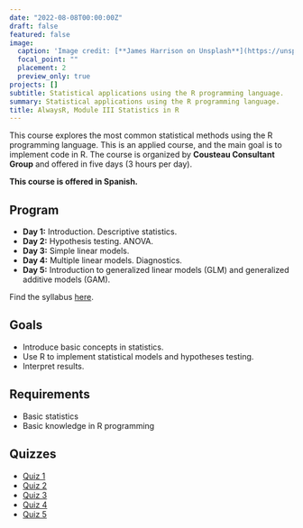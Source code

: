 ```yaml
---
date: "2022-08-08T00:00:00Z"
draft: false
featured: false
image:
  caption: 'Image credit: [**James Harrison on Unsplash**](https://unsplash.com/photos/vpOeXr5wmR4)'
  focal_point: ""
  placement: 2
  preview_only: true
projects: []
subtitle: Statistical applications using the R programming language.
summary: Statistical applications using the R programming language.
title: AlwaysR, Module III Statistics in R
---
```


This course explores the most common statistical methods using the R programming language. This is an applied course, and the main goal is to implement code in R. The course is organized by **Cousteau Consultant Group** and offered in five days (3 hours per day). 

**This course is offered in Spanish.**

## Program 

- **Day 1:** Introduction. Descriptive statistics. 
- **Day 2:** Hypothesis testing. ANOVA.
- **Day 3:** Simple linear models.
- **Day 4:** Multiple linear models. Diagnostics.
- **Day 5:** Introduction to generalized linear models (GLM) and generalized additive models (GAM).

Find the syllabus [here](https://cousteau-group.com/cursos/alwasyr_modulo_3/).

## Goals

- Introduce basic concepts in statistics.
- Use R to implement statistical models and hypotheses testing.
- Interpret results.

## Requirements

* Basic statistics
* Basic knowledge in R programming

## Quizzes

* [Quiz 1](https://gmoroncorrea.shinyapps.io/AlwaysR-Modulo3-day1/)
* [Quiz 2](https://gmoroncorrea.shinyapps.io/AlwaysR-Modulo3-day2/)
* [Quiz 3](https://gmoroncorrea.shinyapps.io/AlwaysR-Modulo3-day3/)
* [Quiz 4](https://gmoroncorrea.shinyapps.io/AlwaysR-Modulo3-day4/)
* [Quiz 5](https://gmoroncorrea.shinyapps.io/AlwaysR-Modulo3-day5/)


